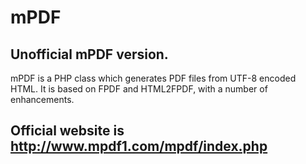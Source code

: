 mPDF
===================================
Unofficial mPDF version.
------------
mPDF is a PHP class which generates PDF files from UTF-8 encoded HTML. It is based on FPDF and HTML2FPDF, with a number of enhancements.

Official website is http://www.mpdf1.com/mpdf/index.php
---------------